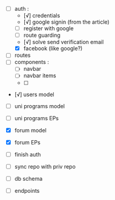 - [ ] auth : 
  - [√] credentials 
  - [√] google signin (from the article)
  - [ ] register with google 
  - [ ] route guarding
  - [√] solve send verification email 
  - [x] facebook (like google?)
- [ ] routes 
- [ ] components :
  - [ ] navbar
  - [ ] navbar items 
  - [ ] 
- [√] users model
- [ ] uni programs model
- [ ] uni programs EPs
- [x] forum model 
- [x] forum EPs 



- [ ] finish auth
- [ ] sync repo with priv repo 
- [ ] db schema 
- [ ] endpoints